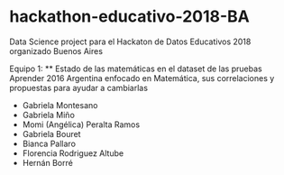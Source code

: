 # hackathon-educativo-2018-BA
Data Science project para el Hackaton de Datos Educativos 2018 organizado Buenos Aires 

Equipo 1: ** Estado de las matemáticas en el dataset de las pruebas Aprender 2016 Argentina enfocado en Matemática, sus correlaciones y propuestas para ayudar a cambiarlas
- Gabriela Montesano
- Gabriela Miño
- Momi (Angélica) Peralta Ramos
- Gabriela Bouret
- Bianca Pallaro
- Florencia Rodriguez Altube
- Hernán Borré

